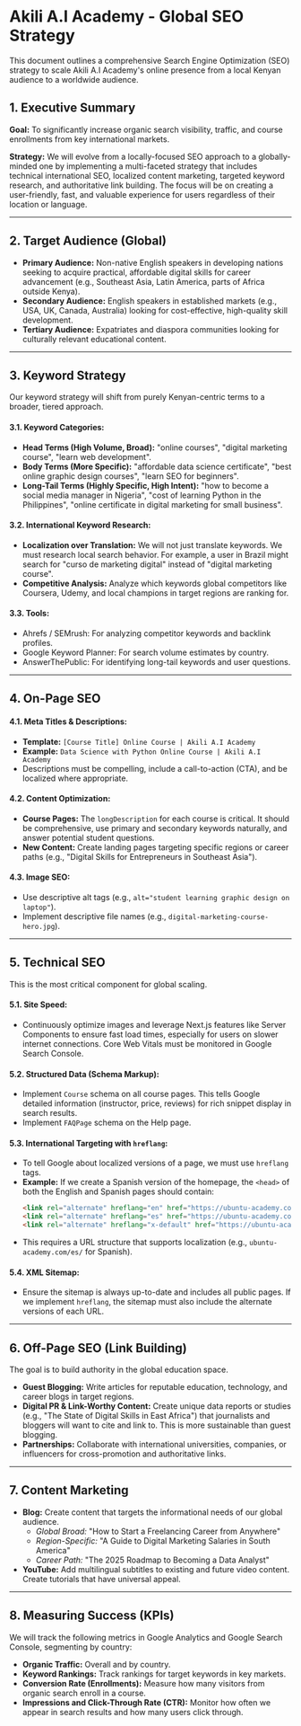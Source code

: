 # Akili A.I Academy - Global SEO Strategy

This document outlines a comprehensive Search Engine Optimization (SEO) strategy to scale Akili A.I Academy's online presence from a local Kenyan audience to a worldwide audience.

## 1. Executive Summary

**Goal:** To significantly increase organic search visibility, traffic, and course enrollments from key international markets.

**Strategy:** We will evolve from a locally-focused SEO approach to a globally-minded one by implementing a multi-faceted strategy that includes technical international SEO, localized content marketing, targeted keyword research, and authoritative link building. The focus will be on creating a user-friendly, fast, and valuable experience for users regardless of their location or language.

---

## 2. Target Audience (Global)

-   **Primary Audience:** Non-native English speakers in developing nations seeking to acquire practical, affordable digital skills for career advancement (e.g., Southeast Asia, Latin America, parts of Africa outside Kenya).
-   **Secondary Audience:** English speakers in established markets (e.g., USA, UK, Canada, Australia) looking for cost-effective, high-quality skill development.
-   **Tertiary Audience:** Expatriates and diaspora communities looking for culturally relevant educational content.

---

## 3. Keyword Strategy

Our keyword strategy will shift from purely Kenyan-centric terms to a broader, tiered approach.

#### 3.1. Keyword Categories:
-   **Head Terms (High Volume, Broad):** "online courses", "digital marketing course", "learn web development".
-   **Body Terms (More Specific):** "affordable data science certificate", "best online graphic design courses", "learn SEO for beginners".
-   **Long-Tail Terms (Highly Specific, High Intent):** "how to become a social media manager in Nigeria", "cost of learning Python in the Philippines", "online certificate in digital marketing for small business".

#### 3.2. International Keyword Research:
-   **Localization over Translation:** We will not just translate keywords. We must research local search behavior. For example, a user in Brazil might search for "curso de marketing digital" instead of "digital marketing course".
-   **Competitive Analysis:** Analyze which keywords global competitors like Coursera, Udemy, and local champions in target regions are ranking for.

#### 3.3. Tools:
-   Ahrefs / SEMrush: For analyzing competitor keywords and backlink profiles.
-   Google Keyword Planner: For search volume estimates by country.
-   AnswerThePublic: For identifying long-tail keywords and user questions.

---

## 4. On-Page SEO

#### 4.1. Meta Titles & Descriptions:
-   **Template:** `[Course Title] Online Course | Akili A.I Academy`
-   **Example:** `Data Science with Python Online Course | Akili A.I Academy`
-   Descriptions must be compelling, include a call-to-action (CTA), and be localized where appropriate.

#### 4.2. Content Optimization:
-   **Course Pages:** The `longDescription` for each course is critical. It should be comprehensive, use primary and secondary keywords naturally, and answer potential student questions.
-   **New Content:** Create landing pages targeting specific regions or career paths (e.g., "Digital Skills for Entrepreneurs in Southeast Asia").

#### 4.3. Image SEO:
-   Use descriptive alt tags (e.g., `alt="student learning graphic design on laptop"`).
-   Implement descriptive file names (e.g., `digital-marketing-course-hero.jpg`).

---

## 5. Technical SEO

This is the most critical component for global scaling.

#### 5.1. Site Speed:
-   Continuously optimize images and leverage Next.js features like Server Components to ensure fast load times, especially for users on slower internet connections. Core Web Vitals must be monitored in Google Search Console.

#### 5.2. Structured Data (Schema Markup):
-   Implement `Course` schema on all course pages. This tells Google detailed information (instructor, price, reviews) for rich snippet display in search results.
-   Implement `FAQPage` schema on the Help page.

#### 5.3. International Targeting with `hreflang`:
-   To tell Google about localized versions of a page, we must use `hreflang` tags.
-   **Example:** If we create a Spanish version of the homepage, the `<head>` of both the English and Spanish pages should contain:
    ```html
    <link rel="alternate" hreflang="en" href="https://ubuntu-academy.com/" />
    <link rel="alternate" hreflang="es" href="https://ubuntu-academy.com/es/" />
    <link rel="alternate" hreflang="x-default" href="https://ubuntu-academy.com/" />
    ```
-   This requires a URL structure that supports localization (e.g., `ubuntu-academy.com/es/` for Spanish).

#### 5.4. XML Sitemap:
-   Ensure the sitemap is always up-to-date and includes all public pages. If we implement `hreflang`, the sitemap must also include the alternate versions of each URL.

---

## 6. Off-Page SEO (Link Building)

The goal is to build authority in the global education space.

-   **Guest Blogging:** Write articles for reputable education, technology, and career blogs in target regions.
-   **Digital PR & Link-Worthy Content:** Create unique data reports or studies (e.g., "The State of Digital Skills in East Africa") that journalists and bloggers will want to cite and link to. This is more sustainable than guest blogging.
-   **Partnerships:** Collaborate with international universities, companies, or influencers for cross-promotion and authoritative links.

---

## 7. Content Marketing

-   **Blog:** Create content that targets the informational needs of our global audience.
    -   *Global Broad:* "How to Start a Freelancing Career from Anywhere"
    -   *Region-Specific:* "A Guide to Digital Marketing Salaries in South America"
    -   *Career Path:* "The 2025 Roadmap to Becoming a Data Analyst"
-   **YouTube:** Add multilingual subtitles to existing and future video content. Create tutorials that have universal appeal.

---

## 8. Measuring Success (KPIs)

We will track the following metrics in Google Analytics and Google Search Console, segmenting by country:

-   **Organic Traffic:** Overall and by country.
-   **Keyword Rankings:** Track rankings for target keywords in key markets.
-   **Conversion Rate (Enrollments):** Measure how many visitors from organic search enroll in a course.
-   **Impressions and Click-Through Rate (CTR):** Monitor how often we appear in search results and how many users click through.

